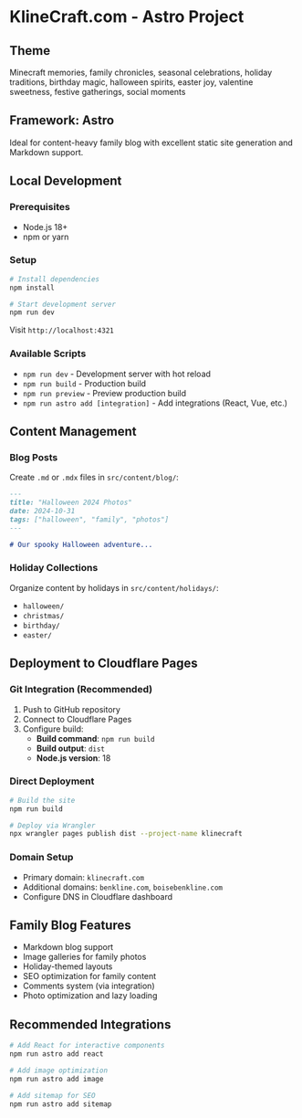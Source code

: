 # KlineCraft.com - Astro Project

## Theme  
Minecraft memories, family chronicles, seasonal celebrations, holiday traditions, birthday magic, halloween spirits, easter joy, valentine sweetness, festive gatherings, social moments

## Framework: Astro
Ideal for content-heavy family blog with excellent static site generation and Markdown support.

## Local Development

### Prerequisites
- Node.js 18+
- npm or yarn

### Setup
```bash
# Install dependencies
npm install

# Start development server
npm run dev
```

Visit `http://localhost:4321`

### Available Scripts
- `npm run dev` - Development server with hot reload
- `npm run build` - Production build
- `npm run preview` - Preview production build
- `npm run astro add [integration]` - Add integrations (React, Vue, etc.)

## Content Management

### Blog Posts
Create `.md` or `.mdx` files in `src/content/blog/`:
```markdown
---
title: "Halloween 2024 Photos"
date: 2024-10-31
tags: ["halloween", "family", "photos"]
---

# Our spooky Halloween adventure...
```

### Holiday Collections
Organize content by holidays in `src/content/holidays/`:
- `halloween/`
- `christmas/` 
- `birthday/`
- `easter/`

## Deployment to Cloudflare Pages

### Git Integration (Recommended)
1. Push to GitHub repository
2. Connect to Cloudflare Pages  
3. Configure build:
   - **Build command**: `npm run build`
   - **Build output**: `dist`
   - **Node.js version**: 18

### Direct Deployment
```bash
# Build the site
npm run build

# Deploy via Wrangler
npx wrangler pages publish dist --project-name klinecraft
```

### Domain Setup
- Primary domain: `klinecraft.com`
- Additional domains: `benkline.com`, `boisebenkline.com`
- Configure DNS in Cloudflare dashboard

## Family Blog Features
- Markdown blog support
- Image galleries for family photos
- Holiday-themed layouts
- SEO optimization for family content
- Comments system (via integration)
- Photo optimization and lazy loading

## Recommended Integrations
```bash
# Add React for interactive components
npm run astro add react

# Add image optimization
npm run astro add image

# Add sitemap for SEO
npm run astro add sitemap
```